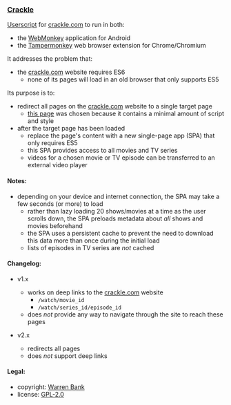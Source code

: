 ### [Crackle](https://github.com/warren-bank/crx-Crackle/tree/webmonkey-userscript/es5)

[Userscript](https://github.com/warren-bank/crx-Crackle/raw/webmonkey-userscript/es5/webmonkey-userscript/Crackle.user.js) for [crackle.com](https://www.crackle.com/) to run in both:
* the [WebMonkey](https://github.com/warren-bank/Android-WebMonkey) application for Android
* the [Tampermonkey](https://chrome.google.com/webstore/detail/tampermonkey/dhdgffkkebhmkfjojejmpbldmpobfkfo) web browser extension for Chrome/Chromium

It addresses the problem that:
* the [crackle.com](https://www.crackle.com/) website requires ES6
  - none of its pages will load in an old browser that only supports ES5

Its purpose is to:
* redirect all pages on the [crackle.com](https://www.crackle.com/) website to a single target page
  - [this page](https://www.crackle.com/tos) was chosen because it contains a minimal amount of script and style
* after the target page has been loaded
  - replace the page's content with a new single-page app (SPA) that only requires ES5
  - this SPA provides access to all movies and TV series
  - videos for a chosen movie or TV episode can be transferred to an external video player

#### Notes:

* depending on your device and internet connection, the SPA may take a few seconds (or more) to load
  - rather than lazy loading 20 shows/movies at a time as the user scrolls down, the SPA preloads metadata about _all_ shows and movies beforehand
  - the SPA uses a persistent cache to prevent the need to download this data more than once during the initial load
  - lists of episodes in TV series are _not_ cached

#### Changelog:

* v1.x
  - works on deep links to the [crackle.com](https://www.crackle.com/) website
    * `/watch/movie_id`
    * `/watch/series_id/episode_id`
  - does _not_ provide any way to navigate through the site to reach these pages

* v2.x
  - redirects all pages
  - does _not_ support deep links

#### Legal:

* copyright: [Warren Bank](https://github.com/warren-bank)
* license: [GPL-2.0](https://www.gnu.org/licenses/old-licenses/gpl-2.0.txt)
